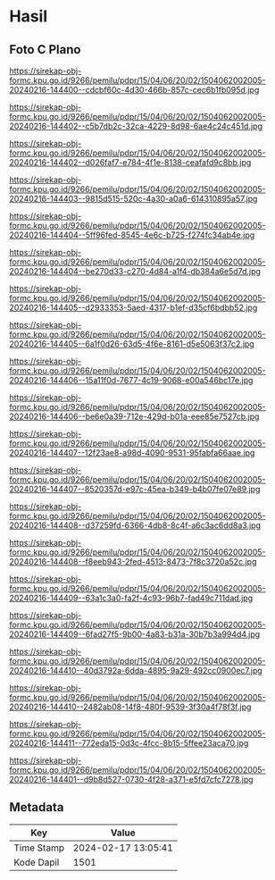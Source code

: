 # Hasil

## Foto C Plano

https://sirekap-obj-formc.kpu.go.id/9266/pemilu/pdpr/15/04/06/20/02/1504062002005-20240216-144400--cdcbf60c-4d30-466b-857c-cec6b1fb095d.jpg

https://sirekap-obj-formc.kpu.go.id/9266/pemilu/pdpr/15/04/06/20/02/1504062002005-20240216-144402--c5b7db2c-32ca-4229-8d98-6ae4c24c451d.jpg

https://sirekap-obj-formc.kpu.go.id/9266/pemilu/pdpr/15/04/06/20/02/1504062002005-20240216-144402--d026faf7-e784-4f1e-8138-ceafafd9c8bb.jpg

https://sirekap-obj-formc.kpu.go.id/9266/pemilu/pdpr/15/04/06/20/02/1504062002005-20240216-144403--9815d515-520c-4a30-a0a6-614310895a57.jpg

https://sirekap-obj-formc.kpu.go.id/9266/pemilu/pdpr/15/04/06/20/02/1504062002005-20240216-144404--5ff96fed-8545-4e6c-b725-f274fc34ab4e.jpg

https://sirekap-obj-formc.kpu.go.id/9266/pemilu/pdpr/15/04/06/20/02/1504062002005-20240216-144404--be270d33-c270-4d84-a1f4-db384a6e5d7d.jpg

https://sirekap-obj-formc.kpu.go.id/9266/pemilu/pdpr/15/04/06/20/02/1504062002005-20240216-144405--d2933353-5aed-4317-b1ef-d35cf6bdbb52.jpg

https://sirekap-obj-formc.kpu.go.id/9266/pemilu/pdpr/15/04/06/20/02/1504062002005-20240216-144405--6a1f0d26-63d5-4f6e-8161-d5e5063f37c2.jpg

https://sirekap-obj-formc.kpu.go.id/9266/pemilu/pdpr/15/04/06/20/02/1504062002005-20240216-144406--15a11f0d-7677-4c19-9068-e00a546bc17e.jpg

https://sirekap-obj-formc.kpu.go.id/9266/pemilu/pdpr/15/04/06/20/02/1504062002005-20240216-144406--be6e0a39-712e-429d-b01a-eee85e7527cb.jpg

https://sirekap-obj-formc.kpu.go.id/9266/pemilu/pdpr/15/04/06/20/02/1504062002005-20240216-144407--12f23ae8-a98d-4090-9531-95fabfa66aae.jpg

https://sirekap-obj-formc.kpu.go.id/9266/pemilu/pdpr/15/04/06/20/02/1504062002005-20240216-144407--8520357d-e97c-45ea-b349-b4b07fe07e89.jpg

https://sirekap-obj-formc.kpu.go.id/9266/pemilu/pdpr/15/04/06/20/02/1504062002005-20240216-144408--d37259fd-6366-4db8-8c4f-a6c3ac6dd8a3.jpg

https://sirekap-obj-formc.kpu.go.id/9266/pemilu/pdpr/15/04/06/20/02/1504062002005-20240216-144408--f8eeb943-2fed-4513-8473-7f8c3720a52c.jpg

https://sirekap-obj-formc.kpu.go.id/9266/pemilu/pdpr/15/04/06/20/02/1504062002005-20240216-144409--63a1c3a0-fa2f-4c93-96b7-fad49c711dad.jpg

https://sirekap-obj-formc.kpu.go.id/9266/pemilu/pdpr/15/04/06/20/02/1504062002005-20240216-144409--6fad27f5-9b00-4a83-b31a-30b7b3a994d4.jpg

https://sirekap-obj-formc.kpu.go.id/9266/pemilu/pdpr/15/04/06/20/02/1504062002005-20240216-144410--40d3792a-6dda-4895-9a29-492cc0900ec7.jpg

https://sirekap-obj-formc.kpu.go.id/9266/pemilu/pdpr/15/04/06/20/02/1504062002005-20240216-144410--2482ab08-14f8-480f-9539-3f30a4f78f3f.jpg

https://sirekap-obj-formc.kpu.go.id/9266/pemilu/pdpr/15/04/06/20/02/1504062002005-20240216-144411--772eda15-0d3c-4fcc-8b15-5ffee23aca70.jpg

https://sirekap-obj-formc.kpu.go.id/9266/pemilu/pdpr/15/04/06/20/02/1504062002005-20240216-144401--d9b8d527-0730-4f28-a371-e5fd7cfc7278.jpg


## Metadata

| Key        | Value               |
| ---------- | ------------------- |
| Time Stamp | 2024-02-17 13:05:41 |
| Kode Dapil | 1501                |



